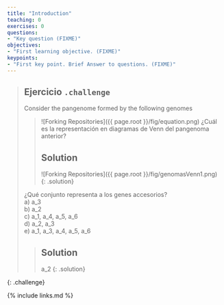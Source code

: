 ```yaml
---
title: "Introduction"
teaching: 0
exercises: 0
questions:
- "Key question (FIXME)"
objectives:
- "First learning objective. (FIXME)"
keypoints:
- "First key point. Brief Answer to questions. (FIXME)"
---
```

> ## Ejercicio `.challenge`
> Consider the pangenome formed by the following genomes
> > ![Forking Repositories]({{ page.root }}/fig/equation.png)
> ¿Cuál es la representación en diagramas de Venn del pangenoma anterior?
> > ## Solution
> >![Forking Repositories]({{ page.root }}/fig/genomasVenn1.png)
> {: .solution}
> 
> ¿Qué conjunto representa a los genes accesorios?<br>
> a) a_3<br>
> b) a_2<br>
> c) a_1, a_4, a_5, a_6<br>
> d) a_2, a_3<br>
> e) a_1, a_3, a_4, a_5, a_6<br>
> > ## Solution
> > a_2
> {: .solution}

{: .challenge}


{% include links.md %}

